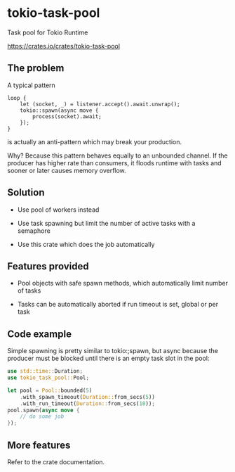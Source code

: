 # tokio-task-pool

Task pool for Tokio Runtime

<https://crates.io/crates/tokio-task-pool>

## The problem

A typical pattern

```rust,ignore
loop {
    let (socket, _) = listener.accept().await.unwrap();
    tokio::spawn(async move {
        process(socket).await;
    });
}
```

is actually an anti-pattern which may break your production.

Why? Because this pattern behaves equally to an unbounded channel. If the
producer has higher rate than consumers, it floods runtime with tasks and
sooner or later causes memory overflow.

## Solution

* Use pool of workers instead

* Use task spawning but limit the number of active tasks with a semaphore

* Use this crate which does the job automatically

## Features provided

* Pool objects with safe spawn methods, which automatically limit number of
  tasks

* Tasks can be automatically aborted if run timeout is set, global or per task

## Code example

Simple spawning is pretty similar to tokio:;spawn, but async because the
producer must be blocked until there is an empty task slot in the pool:

```rust
use std::time::Duration;
use tokio_task_pool::Pool;

let pool = Pool::bounded(5)
    .with_spawn_timeout(Duration::from_secs(5))
    .with_run_timeout(Duration::from_secs(10));
pool.spawn(async move {
    // do some job
});
```

## More features

Refer to the crate documentation.
